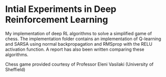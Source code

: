 # Intial Experiments in Deep Reinforcement Learning

My implementation of deep RL algorithms to solve a simplified game of chess. The implementation folder contains an
implementation of Q-learning and SARSA using normal backpropagation and RMSprop with the RELU activation function. A report 
has also been written comparing these algorithms.

Chess game provided courtesy of Professor Eleni Vasilaki (University of Sheffield)

